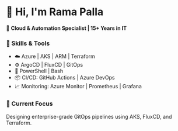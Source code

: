 # 👋 Hi, I'm Rama Palla

🚀 **Cloud & Automation Specialist | 15+ Years in IT**

### 🧰 Skills & Tools
- ☁️ Azure | AKS | ARM | Terraform
- ⚙️ ArgoCD | FluxCD | GitOps
- 🐚 PowerShell | Bash
- 📦 CI/CD: GitHub Actions | Azure DevOps
- 📈 Monitoring: Azure Monitor | Prometheus | Grafana

### 📌 Current Focus
Designing enterprise-grade GitOps pipelines using AKS, FluxCD, and Terraform.
